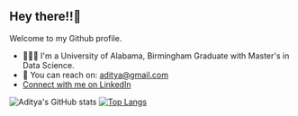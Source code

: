 ## Hey there!!👋

Welcome to my Github profile.

- 👨🏼‍🎓 I'm a University of Alabama, Birmingham Graduate with Master's in Data Science. 
- :e-mail: You can reach on: aditya@gmail.com
- [Connect with me on LinkedIn](https://www.linkedin.com/)

![Aditya's GitHub stats](https://github-readme-stats.vercel.app/api?username=iadi97&show_icons=true)
[![Top Langs](https://github-readme-stats.vercel.app/api/top-langs/?username=iadi97&layout=compact)](https://github.com/iadi97/github-readme-stats)
